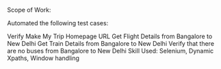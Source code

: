 Scope of Work:
 

Automated the following test cases:

Verify Make My Trip Homepage URL
Get Flight Details from Bangalore to New Delhi
Get Train Details from Bangalore to New Delhi
Verify that there are no buses from Bangalore to New Delhi
Skill Used:
Selenium, Dynamic Xpaths, Window handling

